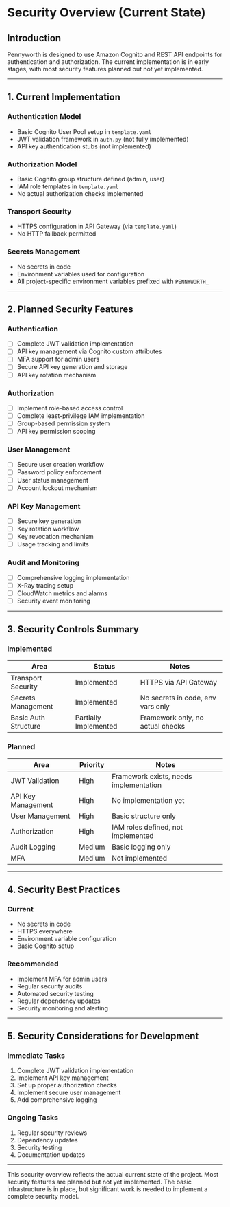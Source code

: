 # Security Overview (Current State)

## Introduction
Pennyworth is designed to use Amazon Cognito and REST API endpoints for authentication and authorization. The current implementation is in early stages, with most security features planned but not yet implemented.

---

## 1. Current Implementation

### Authentication Model
- Basic Cognito User Pool setup in `template.yaml`
- JWT validation framework in `auth.py` (not fully implemented)
- API key authentication stubs (not implemented)

### Authorization Model
- Basic Cognito group structure defined (admin, user)
- IAM role templates in `template.yaml`
- No actual authorization checks implemented

### Transport Security
- HTTPS configuration in API Gateway (via `template.yaml`)
- No HTTP fallback permitted

### Secrets Management
- No secrets in code
- Environment variables used for configuration
- All project-specific environment variables prefixed with `PENNYWORTH_`

---

## 2. Planned Security Features

### Authentication
- [ ] Complete JWT validation implementation
- [ ] API key management via Cognito custom attributes
- [ ] MFA support for admin users
- [ ] Secure API key generation and storage
- [ ] API key rotation mechanism

### Authorization
- [ ] Implement role-based access control
- [ ] Complete least-privilege IAM implementation
- [ ] Group-based permission system
- [ ] API key permission scoping

### User Management
- [ ] Secure user creation workflow
- [ ] Password policy enforcement
- [ ] User status management
- [ ] Account lockout mechanism

### API Key Management
- [ ] Secure key generation
- [ ] Key rotation workflow
- [ ] Key revocation mechanism
- [ ] Usage tracking and limits

### Audit and Monitoring
- [ ] Comprehensive logging implementation
- [ ] X-Ray tracing setup
- [ ] CloudWatch metrics and alarms
- [ ] Security event monitoring

---

## 3. Security Controls Summary

### Implemented
| Area                | Status                | Notes                                    |
|---------------------|-----------------------|------------------------------------------|
| Transport Security  | Implemented           | HTTPS via API Gateway                    |
| Secrets Management  | Implemented           | No secrets in code, env vars only        |
| Basic Auth Structure| Partially Implemented | Framework only, no actual checks         |

### Planned
| Area                | Priority | Notes                                    |
|---------------------|----------|------------------------------------------|
| JWT Validation      | High     | Framework exists, needs implementation   |
| API Key Management  | High     | No implementation yet                    |
| User Management     | High     | Basic structure only                     |
| Authorization       | High     | IAM roles defined, not implemented       |
| Audit Logging       | Medium   | Basic logging only                       |
| MFA                 | Medium   | Not implemented                          |

---

## 4. Security Best Practices

### Current
- No secrets in code
- HTTPS everywhere
- Environment variable configuration
- Basic Cognito setup

### Recommended
- Implement MFA for admin users
- Regular security audits
- Automated security testing
- Regular dependency updates
- Security monitoring and alerting

---

## 5. Security Considerations for Development

### Immediate Tasks
1. Complete JWT validation implementation
2. Implement API key management
3. Set up proper authorization checks
4. Implement secure user management
5. Add comprehensive logging

### Ongoing Tasks
1. Regular security reviews
2. Dependency updates
3. Security testing
4. Documentation updates

---

This security overview reflects the actual current state of the project. Most security features are planned but not yet implemented. The basic infrastructure is in place, but significant work is needed to implement a complete security model. 